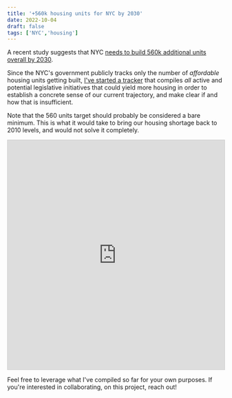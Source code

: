```yaml
---
title: '+560k housing units for NYC by 2030'
date: 2022-10-04
draft: false
tags: ['NYC','housing']
---
```


A recent study suggests that NYC [needs to build 560k additional units overall by 2030](https://commercialobserver.com/2022/01/rebny-calls-on-ny-governor-hochul-to-help-deliver-560k-new-housing-units-by-2030/).

Since the NYC's government publicly tracks only the number of *affordable* housing units getting built, [I've started a tracker](https://airtable.com/shrXwXYUtD75E1qiC) that compiles *all* active and potential legislative initiatives that could yield more housing in order to establish a concrete sense of our current trajectory, and make clear if and how that is insufficient.

Note that the 560 units target should probably be considered a bare minimum. This is what it would take to bring our housing shortage back to 2010 levels, and would not solve it completely.

<iframe class="airtable-embed" src="https://airtable.com/embed/shrXwXYUtD75E1qiC?backgroundColor=yellow" frameborder="0" onmousewheel="" width="100%" height="533" style="background: transparent; border: 1px solid #ccc;"></iframe>

Feel free to leverage what I've compiled so far for your own purposes. If you're interested in collaborating, on this project, reach out!
